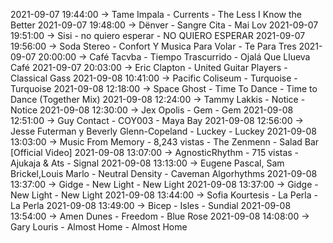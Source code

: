 2021-09-07 19:44:00 -> Tame Impala - Currents - The Less I Know the Better
2021-09-07 19:48:00 -> Dënver - Sangre Cita - Mai Lov
2021-09-07 19:51:00 -> Sisi - no quiero esperar - NO QUIERO ESPERAR
2021-09-07 19:56:00 -> Soda Stereo - Confort Y Musica Para Volar - Te Para Tres
2021-09-07 20:00:00 -> Café Tacvba - Tiempo Trascurrido - Ojalá Que Llueva Café
2021-09-07 20:03:00 -> Eric Clapton - United Guitar Players - Classical Gass
2021-09-08 10:41:00 -> Pacific Coliseum - Turquoise - Turquoise
2021-09-08 12:18:00 -> Space Ghost - Time To Dance - Time to Dance (Together Mix)
2021-09-08 12:24:00 -> Tammy Lakkis - Notice - Notice
2021-09-08 12:30:00 -> Jex Opolis - Gem - Gem
2021-09-08 12:51:00 -> Guy Contact - COY003 - Maya Bay
2021-09-08 12:56:00 -> Jesse Futerman y Beverly Glenn-Copeland - Luckey - Luckey
2021-09-08 13:03:00 -> Music From Memory - 8,243 vistas - The Zenmenn - Salad Bar [Official Video]
2021-09-08 13:07:00 -> AgnosticRhythm - 715 vistas - Ajukaja & Ats - Signal
2021-09-08 13:13:00 -> Eugene Pascal, Sam Brickel,Louis Marlo - Neutral Density - Caveman Algorhythms
2021-09-08 13:37:00 -> Gidge - New Light - New Light
2021-09-08 13:37:00 -> Gidge - New Light - New Light
2021-09-08 13:44:00 -> Sofia Kourtesis - La Perla - La Perla
2021-09-08 13:49:00 -> Bicep - Isles - Sundial
2021-09-08 13:54:00 -> Amen Dunes - Freedom - Blue Rose
2021-09-08 14:08:00 -> Gary Louris - Almost Home - Almost Home

